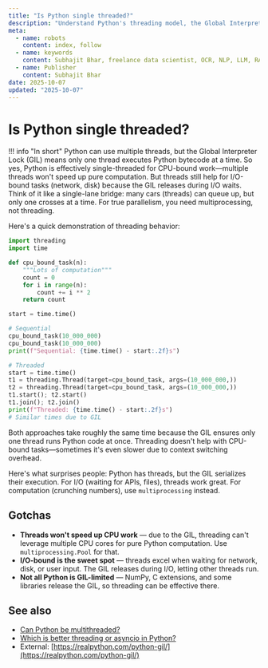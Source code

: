 ```yaml
---
title: "Is Python single threaded?"
description: "Understand Python's threading model, the Global Interpreter Lock (GIL), and how it affects concurrent execution."
meta:
  - name: robots
    content: index, follow
  - name: keywords
    content: Subhajit Bhar, freelance data scientist, OCR, NLP, LLM, RAG, knowledge base, python, threading, GIL, concurrency
  - name: Publisher
    content: Subhajit Bhar
date: 2025-10-07
updated: "2025-10-07"
---
```


# Is Python single threaded?

<!-- more -->

!!! info "In short"
    Python can use multiple threads, but the Global Interpreter Lock (GIL) means only one thread executes Python bytecode at a time. So yes, Python is effectively single-threaded for CPU-bound work—multiple threads won't speed up pure computation. But threads still help for I/O-bound tasks (network, disk) because the GIL releases during I/O waits. Think of it like a single-lane bridge: many cars (threads) can queue up, but only one crosses at a time. For true parallelism, you need multiprocessing, not threading.

Here's a quick demonstration of threading behavior:

```python
import threading
import time

def cpu_bound_task(n):
    """Lots of computation"""
    count = 0
    for i in range(n):
        count += i ** 2
    return count

start = time.time()

# Sequential
cpu_bound_task(10_000_000)
cpu_bound_task(10_000_000)
print(f"Sequential: {time.time() - start:.2f}s")

# Threaded
start = time.time()
t1 = threading.Thread(target=cpu_bound_task, args=(10_000_000,))
t2 = threading.Thread(target=cpu_bound_task, args=(10_000_000,))
t1.start(); t2.start()
t1.join(); t2.join()
print(f"Threaded: {time.time() - start:.2f}s")
# Similar times due to GIL
```

Both approaches take roughly the same time because the GIL ensures only one thread runs Python code at once. Threading doesn't help with CPU-bound tasks—sometimes it's even slower due to context switching overhead.

Here's what surprises people: Python has threads, but the GIL serializes their execution. For I/O (waiting for APIs, files), threads work great. For computation (crunching numbers), use `multiprocessing` instead.

## Gotchas

* **Threads won't speed up CPU work** — due to the GIL, threading can't leverage multiple CPU cores for pure Python computation. Use `multiprocessing.Pool` for that.
* **I/O-bound is the sweet spot** — threads excel when waiting for network, disk, or user input. The GIL releases during I/O, letting other threads run.
* **Not all Python is GIL-limited** — NumPy, C extensions, and some libraries release the GIL, so threading can be effective there.

## See also

* [Can Python be multithreaded?](can-python-be-multithreaded.md)
* [Which is better threading or asyncio in Python?](which-is-better-threading-or-asyncio.md)
* External: [https://realpython.com/python-gil/](https://realpython.com/python-gil/)

<script type="application/ld+json">
{
  "@context": "https://schema.org",
  "@type": "FAQPage",
  "mainEntity": [{
    "@type": "Question",
    "name": "Is Python single threaded?",
    "acceptedAnswer": {
      "@type": "Answer",
      "text": "Python can use multiple threads, but the Global Interpreter Lock (GIL) means only one thread executes Python bytecode at a time. Python is effectively single-threaded for CPU-bound work, but threads help with I/O-bound tasks where the GIL releases during waits."
    }
  }]
}
</script>

